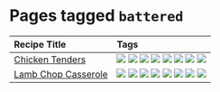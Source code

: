 # Pages tagged `battered`

|Recipe Title|Tags
|:---|:---|
|[Chicken Tenders](../recipes/chickentenders.md)|[![](https://img.shields.io/badge/tag-airfryer-5e3ff5)](tags/airfryer.md) [![](https://img.shields.io/badge/tag-amazing-3faa68)](tags/amazing.md) [![](https://img.shields.io/badge/tag-battered-6b1fb)](tags/battered.md) [![](https://img.shields.io/badge/tag-chicken-d93385)](tags/chicken.md) [![](https://img.shields.io/badge/tag-crumbed-237124)](tags/crumbed.md) [![](https://img.shields.io/badge/tag-messy-8ce6fc)](tags/messy.md) [![](https://img.shields.io/badge/tag-mine-9ab3df)](tags/mine.md) [![](https://img.shields.io/badge/tag-sides-12b63)](tags/sides.md)|
|[Lamb Chop Casserole](../recipes/lambchopcasserole.md)|[![](https://img.shields.io/badge/tag-aussie-25d3f)](tags/aussie.md) [![](https://img.shields.io/badge/tag-baked-c5d714)](tags/baked.md) [![](https://img.shields.io/badge/tag-battered-6b1fb)](tags/battered.md) [![](https://img.shields.io/badge/tag-casserole-c5a27b)](tags/casserole.md) [![](https://img.shields.io/badge/tag-dinner-945e60)](tags/dinner.md) [![](https://img.shields.io/badge/tag-family-f05668)](tags/family.md) [![](https://img.shields.io/badge/tag-fried-379a95)](tags/fried.md) [![](https://img.shields.io/badge/tag-lamb-af803c)](tags/lamb.md)|